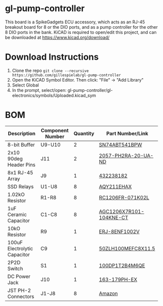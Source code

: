 # gl-pump-controller
This board is a SpikeGadgets ECU accessory, which acts as an RJ-45 breakout board for 8 or the DIO ports, and as a pump controller for the other 8 DIO ports in the bank. KiCAD is required to open/edit this project, and can be downloaded at https://www.kicad.org/download/

# Download Instructions
1. Clone the repo `git clone --recursive https://github.com/gillespielab/gl-pump-controller`
2. Open the KiCAD Symbol Editor. Then click: "File" -> "Add Library"
3. Select Global
4. In the prompt, select/open: gl-pump-controller/gl-electronics/symbols/Uploaded.kicad_sym

# BOM
Description | Component Number | Quantity | Part Number/Link
------------- | ------------- | ------------- | -------------
8-bit Buffer | U9-U10 | 2 | [SN74ABT541BPW](https://www.digikey.com/en/products/detail/texas-instruments/SN74ABT541BPW/1575499)
2x10 90deg Header Pins | J11 | 2 | [2057-PH2RA-20-UA-ND](https://www.digikey.com/en/products/detail/adam-tech/PH2RA-20-UA/9830622?s=N4IgTCBcDa4AwFYDsBaACgCTAJQIIrDhQFV8A5AERAF0BfIA)
8x1 RJ-45 Array | J9 | 1 | [432238182](https://www.digikey.com/en/products/detail/molex/0432238182/481095)
SSD Relays | U1-U8 | 8 | [AQY211EHAX](https://www.digikey.com/en/products/detail/panasonic-electric-works/AQY211EHAX/2804732)
1.02kO Resistor | R1-R8 | 8 | [RC1206FR-071K02L](https://www.digikey.com/en/products/detail/yageo/RC1206FR-071K02L/728390)
1uF Ceramic Capacitor | C1-C8 | 8 | [AGC1206X7R101-104KNE-CT](https://www.digikey.com/en/products/detail/venkel/AGC1206X7R101-104KNE-CT/21344624)
10kO Resistor | R9 | 1 | [ERJ-8ENF1002V](https://www.digikey.com/en/products/detail/panasonic-electronic-components/ERJ-8ENF1002V/89059?s=N4IgTCBcDaIAoEYAMA6JBpAYgYQCoFoA5AERAF0BfIA)
100uF Electrolytic Capacitor | C9 | 1 | [50ZLH100MEFC8X11.5](https://www.digikey.com/en/products/detail/rubycon/50ZLH100MEFC8X11-5/3563386)
2P2D Switch | S1 | 1 | [100DP1T2B4M6QE](https://www.digikey.com/en/products/detail/e-switch/100DP1T2B4M6QE/378873)
DC Power Jack | J10 | 1 | [163-179PH-EX](https://www.mouser.com/ProductDetail/Kobiconn/163-179PH-EX?qs=Xb8IjHhkxj5l2UOaIqcGCw%3D%3D)
JST PH-2 Connectors | J1-J8 | 8 | [Amazon](https://www.amazon.com/dp/B0C89MRNSH?ref=fed_asin_title&th=1)
